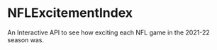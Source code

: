 # NFLExcitementIndex
An Interactive API to see how exciting each NFL game in the 2021-22 season was.
